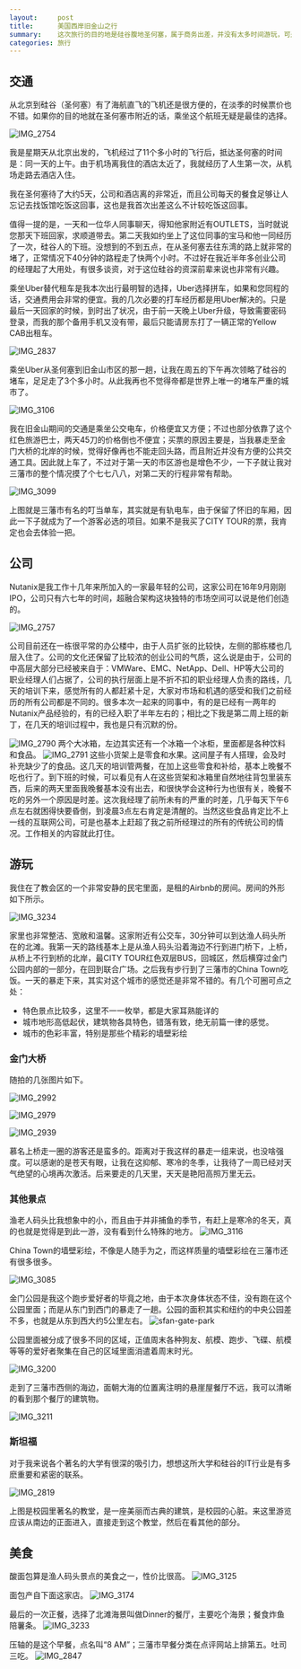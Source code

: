 ```yaml
---
layout:     post
title:      美国西岸旧金山之行
summary:    这次旅行的目的地是硅谷腹地圣何塞，属于商务出差，并没有太多时间游玩，可是趁着周末还是可以在旧金山简单游玩了两天。
categories: 旅行
---
```


## 交通
从北京到硅谷（圣何塞）有了海航直飞的飞机还是很方便的，在淡季的时候票价也不错。如果你的目的地就在圣何塞市附近的话，乘坐这个航班无疑是最佳的选择。

![IMG_2754](/images/IMG_2754.jpg)

我是星期天从北京出发的，飞机经过了11个多小时的飞行后，抵达圣何塞的时间是：同一天的上午。由于机场离我住的酒店太近了，我就经历了人生第一次，从机场走路去酒店入住。

我在圣何塞待了大约5天，公司和酒店离的非常近，而且公司每天的餐食足够让人忘记去找饭馆吃饭这回事，这也是我首次出差这么不计较吃饭这回事。

值得一提的是，一天和一位华人同事聊天，得知他家附近有OUTLETS，当时就说您那天下班回家，求顺道带去。第二天我如约坐上了这位同事的宝马和他一同经历了一次，硅谷人的下班。没想到的不到五点，在从圣何塞去往东湾的路上就非常的堵了，正常情况下40分钟的路程走了快两个小时。不过好在我近半年多创业公司的经理起了大用处，有很多谈资，对于这位硅谷的资深前辈来说也非常有兴趣。

乘坐Uber替代租车是我本次出行最明智的选择，Uber选择拼车，如果和您同程的话，交通费用会非常的便宜。我的几次必要的打车经历都是用Uber解决的。只是最后一天回家的时候，到时出了状况，由于前一天晚上Uber升级，导致需要密码登录，而我的那个备用手机又没有带，最后只能请房东打了一辆正常的Yellow CAB出租车。

![IMG_2837](/images/IMG_2837.jpg)


乘坐Uber从圣何塞到旧金山市区的那一趟，让我在周五的下午再次领略了硅谷的堵车，足足走了3个多小时。从此我再也不觉得帝都是世界上唯一的堵车严重的城市了。

![IMG_3106](/images/IMG_3106.jpg)

我在旧金山期间的交通是乘坐公交电车，价格便宜又方便；不过也部分依靠了这个红色旅游巴士，两天45刀的价格倒也不便宜；买票的原因主要是，当我暴走至金门大桥的北岸的时候，觉得好像再也不能走回头路，而且附近并没有方便的公共交通工具。因此就上车了，不过对于第一天的市区游也是增色不少，一下子就让我对三藩市的整个情况摸了个七七八八，对第二天的行程非常有帮助。

![IMG_3099](/images/IMG_3099.jpg)

上图就是三藩市有名的叮当单车，其实就是有轨电车，由于保留了怀旧的车厢，因此一下子就成为了一个游客必选的项目。如果不是我买了CITY TOUR的票，我肯定也会去体验一把。

## 公司
Nutanix是我工作十几年来所加入的一家最年轻的公司，这家公司在16年9月刚刚IPO，公司只有六七年的时间，超融合架构这块独特的市场空间可以说是他们创造的。

![IMG_2757](/images/IMG_2757.jpg)

公司目前还在一栋很平常的办公楼中，由于人员扩张的比较快，左侧的那栋楼也几层入住了。公司的文化还保留了比较浓的创业公司的气质，这么说是由于，公司的中高层大部分已经被来自于：VMWare、EMC、NetApp、Dell、HP等大公司的职业经理人们占据了，公司的执行层面上是不折不扣的职业经理人负责的路线，几天的培训下来，感觉所有的人都赶紧十足，大家对市场和机遇的感受和我们之前经历的所有公司都是不同的。很多本次一起来的同事中，有的是已经有一两年的Nutanix产品经验的，有的已经入职了半年左右的；相比之下我是第二周上班的新丁，在几天的培训过程中，我也是只有沉默的份。

![IMG_2790](/images/IMG_2790.jpg)
两个大冰箱，左边其实还有一个冰箱一个冰柜，里面都是各种饮料和食品。
![IMG_2791](/images/IMG_2791.jpg)
这些小货架上是零食和水果。这间屋子有人搭理，会及时补充缺少了的食品。这几天的培训管两餐，在加上这些零食和补给，基本上晚餐不吃也行了。到下班的时候，可以看见有人在这些货架和冰箱里自然地往背包里装东西，后来的两天里面我晚餐基本没有出去，和很快学会这种行为也很有关，晚餐不吃的另外一个原因是时差。这次我经理了前所未有的严重的时差，几乎每天下午6点左右就困得快要昏倒，到凌晨3点左右肯定是清醒的。当然这些食品肯定比不上一线的互联网公司，可是也基本上赶超了我之前所经理过的所有的传统公司的情况。工作相关的内容就此打住。

## 游玩

我住在了教会区的一个非常安静的民宅里面，是租的Airbnb的房间。房间的外形如下所示。

![IMG_3234](/images/IMG_3234.jpg)

家里也非常整洁、宽敞和温馨。这家附近有公交车，30分钟可以到达渔人码头所在的北滩。我第一天的路线基本上是从渔人码头沿着海边不行到进门桥下，上桥，从桥上不行到桥的北岸，最CITY TOUR红色双层BUS，回城区，然后横穿过金门公园内部的一部分，在回到联合广场。之后我有步行到了三藩市的China Town吃饭。一天的暴走下来，其实对这个城市的感觉还是非常不错的。有几个可圈可点之处：

* 特色景点比较多，这里不一一枚举，都是大家耳熟能详的
* 城市地形高低起伏，建筑物各具特色，错落有致，绝无前篇一律的感觉。
* 城市的色彩丰富，特别是那些个精彩的墙壁彩绘

### 金门大桥

随拍的几张图片如下。

![IMG_2992](/images/IMG_2992.jpg)

![IMG_2979](/images/IMG_2979.jpg)

![IMG_2939](/images/IMG_2939.jpg)

慕名上桥走一圈的游客还是蛮多的。距离对于我这样的暴走一组来说，也没啥强度。可以感谢的是苍天有眼，让我在这抑郁、寒冷的冬季，让我待了一周已经对天气绝望的心境再次激活。后来要走的几天里，天天是艳阳高照万里无云。

### 其他景点

渔老人码头比我想象中的小，而且由于并非捕鱼的季节，有赶上是寒冷的冬天，真的也就是觉得是到此一游，没有看到什么特殊的地方。
![IMG_3116](/images/IMG_3116.jpg)

China Town的墙壁彩绘，不像是人随手为之，而这样质量的墙壁彩绘在三藩市还有很多很多。

![IMG_3085](/images/IMG_3085.jpg)


金门公园是我这个跑步爱好者的毕竟之地，由于本次身体状态不佳，没有跑在这个公园里面；而是从东门到西门的暴走了一趟。公园的面积其实和纽约的中央公园差不多，也就是从东到西大约5公里左右。
![sfan-gate-park](/images/sfan-gate-park.png)

公园里面被分成了很多不同的区域，正值周末各种狗友、航模、跑步、飞碟、航模等等的爱好者聚集在自己的区域里面消遣着周末时光。

![IMG_3200](/images/IMG_3200.jpg)

走到了三藩市西侧的海边，面朝大海的位置离注明的悬崖屋餐厅不远，我可以清晰的看到那个餐厅的建筑物。

![IMG_3211](/images/IMG_3211.jpg)

### 斯坦福
对于我来说各个著名的大学有很深的吸引力，想想这所大学和硅谷的IT行业是有多麽重要和紧密的联系。

![IMG_2819](/images/IMG_2819.jpg)

上图是校园里著名的教堂，是一座美丽而古典的建筑，是校园的心脏。来这里游览应该从南边的正面进入，直接走到这个教堂，然后在看其他的部分。

## 美食

酸面包算是渔人码头景点的美食之一，性价比很高。
![IMG_3125](/images/IMG_3125.jpg)

面包产自下面这家店。
![IMG_3174](/images/IMG_3174.jpg)

最后的一次正餐，选择了北滩海景叫做Dinner的餐厅，主要吃个海景；餐食炸鱼陪薯条。
![IMG_3233](/images/IMG_3233.jpg)

压轴的是这个早餐，点名叫“8 AM”；三藩市早餐分类在点评网站上排第五。吐司三吃。
![IMG_2847](/images/IMG_2847.jpg)

